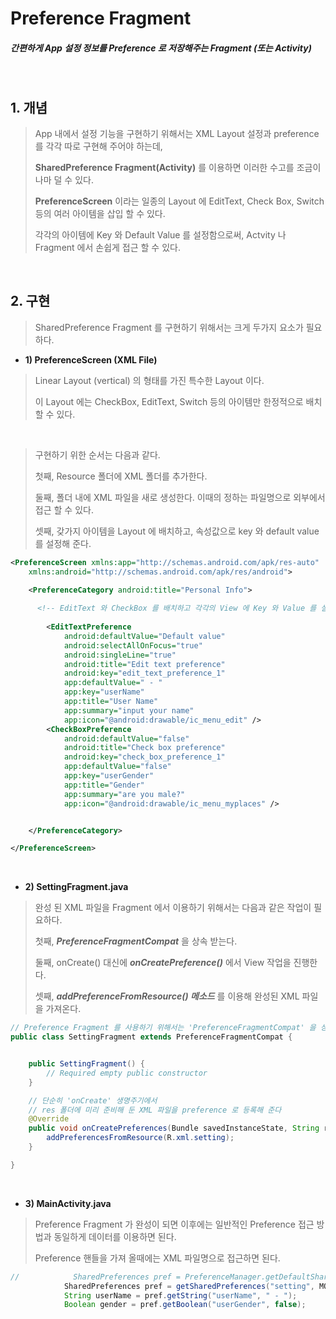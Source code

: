 # Preference Fragment

##### 간편하게 App 설정 정보를 Preference 로 저장해주는 Fragment (또는 Activity)

<br>

## 1. 개념

> App 내에서 설정 기능을 구현하기 위해서는 XML Layout 설정과 preference 를 각각 따로 구현해 주어야 하는데,
>
> __SharedPreference Fragment(Activity)__ 를 이용하면 이러한 수고를 조금이나마 덜 수 있다.
>
> __PreferenceScreen__ 이라는 일종의 Layout 에 EditText, Check Box, Switch 등의 여러 아이템을 삽입 할 수 있다.
>
> 각각의 아이템에 Key 와 Default Value 를 설정함으로써, Actvity 나 Fragment 에서 손쉽게 접근 할 수 있다.

<br>

## 2. 구현

> SharedPreference Fragment 를 구현하기 위해서는 크게 두가지 요소가 필요하다.

- __1) PreferenceScreen (XML File)__

> Linear Layout (vertical) 의 형태를 가진 특수한 Layout 이다.
>
> 이 Layout 에는 CheckBox, EditText, Switch 등의 아이템만 한정적으로 배치 할 수 있다.

<br>

> 구현하기 위한 순서는 다음과 같다.
>
> 첫째, Resource 폴더에 XML 폴더를 추가한다.
>
> 둘째, 폴더 내에 XML 파일을 새로 생성한다. 이때의 정하는 파일명으로 외부에서 접근 할 수 있다.
>
> 셋째, 갖가지 아이템을 Layout 에 배치하고, 속성값으로 key 와 default value 를 설정해 준다.

```xml
<PreferenceScreen xmlns:app="http://schemas.android.com/apk/res-auto"
    xmlns:android="http://schemas.android.com/apk/res/android">

    <PreferenceCategory android:title="Personal Info">
      
      <!-- EditText 와 CheckBox 를 배치하고 각각의 View 에 Key 와 Value 를 설정해 준다. -->
      
        <EditTextPreference
            android:defaultValue="Default value"
            android:selectAllOnFocus="true"
            android:singleLine="true"
            android:title="Edit text preference"
            android:key="edit_text_preference_1"
            app:defaultValue=" - "
            app:key="userName"
            app:title="User Name"
            app:summary="input your name"
            app:icon="@android:drawable/ic_menu_edit" />
        <CheckBoxPreference
            android:defaultValue="false"
            android:title="Check box preference"
            android:key="check_box_preference_1"
            app:defaultValue="false"
            app:key="userGender"
            app:title="Gender"
            app:summary="are you male?"
            app:icon="@android:drawable/ic_menu_myplaces" />


    </PreferenceCategory>

</PreferenceScreen>
```

<br>

- __2) SettingFragment.java__

> 완성 된 XML 파일을 Fragment 에서 이용하기 위해서는 다음과 같은 작업이 필요하다.
>
> 첫째, ___PreferenceFragmentCompat___ 을 상속 받는다.
>
> 둘째, onCreate() 대신에 ___onCreatePreference()___ 에서 View 작업을 진행한다.
>
> 셋째, ___addPreferenceFromResource() 메소드___ 를 이용해 완성된 XML 파일을 가져온다.

```java
// Preference Fragment 를 사용하기 위해서는 'PreferenceFragmentCompat' 을 상속 받아야 한다
public class SettingFragment extends PreferenceFragmentCompat {


    public SettingFragment() {
        // Required empty public constructor
    }

    // 단순히 'onCreate' 생명주기에서
    // res 폴더에 미리 준비해 둔 XML 파일을 preference 로 등록해 준다
    @Override
    public void onCreatePreferences(Bundle savedInstanceState, String rootKey) {
        addPreferencesFromResource(R.xml.setting);
    }

}
```

<br>

- __3) MainActivity.java__

> Preference Fragment 가 완성이 되면 이후에는 일반적인 Preference 접근 방법과 동일하게 데이터를 이용하면 된다.
>
> Preference 핸들을 가져 올때에는 XML 파일명으로 접근하면 된다.

```java
//            SharedPreferences pref = PreferenceManager.getDefaultSharedPreferences(this);
            SharedPreferences pref = getSharedPreferences("setting", MODE_PRIVATE);
            String userName = pref.getString("userName", " - ");
            Boolean gender = pref.getBoolean("userGender", false);
```

